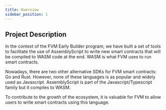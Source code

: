 ```yaml
---
title: Overview
sidebar_position: 1
---
```


## Project Description

In the context of the FVM Early Builder program, we have built a set of tools to facilitate the use of AssemblyScript to write new smart contracts that will be compiled to WASM code at the end. WASM is what FVM uses to run smart contracts.

Nowadays, there are two other alternative SDKs for FVM smart contracts: Go and Rust. However, none of these languages is as popular and widely used as Javascript. AssemblyScript is part of the Javascript/Typescript family but it compiles to WASM.

To contribute to the growth of the ecosystem, it is valuable for FVM to allow users to write smart contracts using this language.
